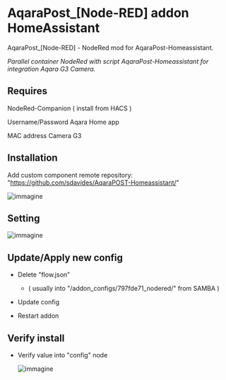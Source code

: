 # AqaraPost_[Node-RED] addon HomeAssistant

  AqaraPost_[Node-RED] - NodeRed mod for AqaraPost-Homeassistant.

  *Parallel container NodeRed with script AqaraPost-Homeassistant for integration Aqara G3 Camera.*

## Requires
NodeRed-Companion ( install from HACS )

Username/Password Aqara Home app

MAC address Camera G3


## Installation

Add custom component remote repository:
"https://github.com/sdavides/AqaraPOST-Homeassistant/"


   ![immagine](https://github.com/user-attachments/assets/1f100850-d7db-40ca-a036-97254154b408)


## Setting

   ![immagine](https://github.com/user-attachments/assets/3d648c88-2b7d-4580-8e38-9d9ba3edfe7f)


## Update/Apply new config

  * Delete "flow.json"
    
    * ( usually into "/addon_configs/797fde71_nodered/" from SAMBA )

  * Update config

  * Restart addon

## Verify install

  * Verify value into "config" node
    
    ![immagine](https://github.com/user-attachments/assets/ab2c21f0-0a85-4398-9d29-bfe4e29df13c)

